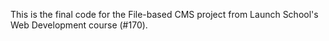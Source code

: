 This is the final code for the File-based CMS project from Launch
School's Web Development course (#170).
